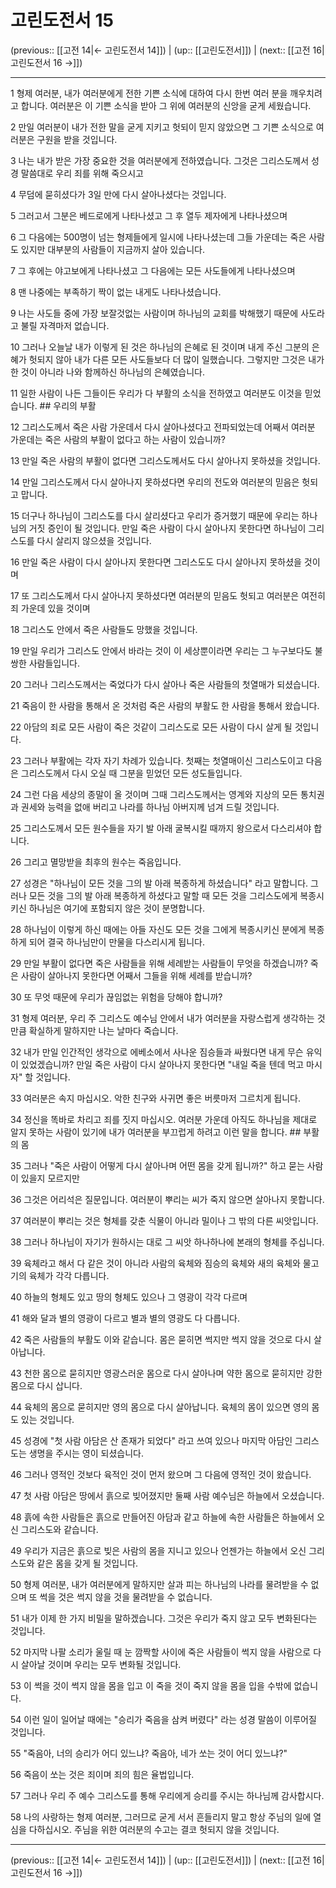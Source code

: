 # 고린도전서 15

(previous:: [[고전 14|← 고린도전서 14]]) | (up:: [[고린도전서]]) | (next:: [[고전 16|고린도전서 16 →]])

***




1 
형제 여러분, 내가 여러분에게 전한 기쁜 소식에 대하여 다시 한번 여러 분을 깨우치려고 합니다. 여러분은 이 기쁜 소식을 받아 그 위에 여러분의 신앙을 굳게 세웠습니다. 



2 
만일 여러분이 내가 전한 말을 굳게 지키고 헛되이 믿지 않았으면 그 기쁜 소식으로 여러분은 구원을 받을 것입니다. 



3 
나는 내가 받은 가장 중요한 것을 여러분에게 전하였습니다. 그것은 그리스도께서 성경 말씀대로 우리 죄를 위해 죽으시고 



4 
무덤에 묻히셨다가 3일 만에 다시 살아나셨다는 것입니다. 



5 
그러고서 그분은 베드로에게 나타나셨고 그 후 열두 제자에게 나타나셨으며 



6 
그 다음에는 500명이 넘는 형제들에게 일시에 나타나셨는데 그들 가운데는 죽은 사람도 있지만 대부분의 사람들이 지금까지 살아 있습니다. 



7 
그 후에는 야고보에게 나타나셨고 그 다음에는 모든 사도들에게 나타나셨으며 



8 
맨 나중에는 부족하기 짝이 없는 내게도 나타나셨습니다. 



9 
나는 사도들 중에 가장 보잘것없는 사람이며 하나님의 교회를 박해했기 때문에 사도라고 불릴 자격마저 없습니다. 



10 
그러나 오늘날 내가 이렇게 된 것은 하나님의 은혜로 된 것이며 내게 주신 그분의 은혜가 헛되지 않아 내가 다른 모든 사도들보다 더 많이 일했습니다. 그렇지만 그것은 내가 한 것이 아니라 나와 함께하신 하나님의 은혜였습니다. 



11 
일한 사람이 나든 그들이든 우리가 다 부활의 소식을 전하였고 여러분도 이것을 믿었습니다. ## 우리의 부활 



12 
그리스도께서 죽은 사람 가운데서 다시 살아나셨다고 전파되었는데 어째서 여러분 가운데는 죽은 사람의 부활이 없다고 하는 사람이 있습니까? 



13 
만일 죽은 사람의 부활이 없다면 그리스도께서도 다시 살아나지 못하셨을 것입니다. 



14 
만일 그리스도께서 다시 살아나지 못하셨다면 우리의 전도와 여러분의 믿음은 헛되고 맙니다. 



15 
더구나 하나님이 그리스도를 다시 살리셨다고 우리가 증거했기 때문에 우리는 하나님의 거짓 증인이 될 것입니다. 만일 죽은 사람이 다시 살아나지 못한다면 하나님이 그리스도를 다시 살리지 않으셨을 것입니다. 



16 
만일 죽은 사람이 다시 살아나지 못한다면 그리스도도 다시 살아나지 못하셨을 것이며 



17 
또 그리스도께서 다시 살아나지 못하셨다면 여러분의 믿음도 헛되고 여러분은 여전히 죄 가운데 있을 것이며 



18 
그리스도 안에서 죽은 사람들도 망했을 것입니다. 



19 
만일 우리가 그리스도 안에서 바라는 것이 이 세상뿐이라면 우리는 그 누구보다도 불쌍한 사람들입니다. 



20 
그러나 그리스도께서는 죽었다가 다시 살아나 죽은 사람들의 첫열매가 되셨습니다. 



21 
죽음이 한 사람을 통해서 온 것처럼 죽은 사람의 부활도 한 사람을 통해서 왔습니다. 



22 
아담의 죄로 모든 사람이 죽은 것같이 그리스도로 모든 사람이 다시 살게 될 것입니다. 



23 
그러나 부활에는 각자 자기 차례가 있습니다. 첫째는 첫열매이신 그리스도이고 다음은 그리스도께서 다시 오실 때 그분을 믿었던 모든 성도들입니다. 



24 
그런 다음 세상의 종말이 올 것이며 그때 그리스도께서는 영계와 지상의 모든 통치권과 권세와 능력을 없애 버리고 나라를 하나님 아버지께 넘겨 드릴 것입니다. 



25 
그리스도께서 모든 원수들을 자기 발 아래 굴복시킬 때까지 왕으로서 다스리셔야 합니다. 



26 
그리고 멸망받을 최후의 원수는 죽음입니다. 



27 
성경은 "하나님이 모든 것을 그의 발 아래 복종하게 하셨습니다" 라고 말합니다. 그러나 모든 것을 그의 발 아래 복종하게 하셨다고 말할 때 모든 것을 그리스도에게 복종시키신 하나님은 여기에 포함되지 않은 것이 분명합니다. 



28 
하나님이 이렇게 하신 때에는 아들 자신도 모든 것을 그에게 복종시키신 분에게 복종하게 되어 결국 하나님만이 만물을 다스리시게 됩니다. 



29 
만일 부활이 없다면 죽은 사람들을 위해 세례받는 사람들이 무엇을 하겠습니까? 죽은 사람이 살아나지 못한다면 어째서 그들을 위해 세례를 받습니까? 



30 
또 무엇 때문에 우리가 끊임없는 위험을 당해야 합니까? 



31 
형제 여러분, 우리 주 그리스도 예수님 안에서 내가 여러분을 자랑스럽게 생각하는 것만큼 확실하게 말하지만 나는 날마다 죽습니다. 



32 
내가 만일 인간적인 생각으로 에베소에서 사나운 짐승들과 싸웠다면 내게 무슨 유익이 있었겠습니까? 만일 죽은 사람이 다시 살아나지 못한다면 "내일 죽을 텐데 먹고 마시자" 할 것입니다. 



33 
여러분은 속지 마십시오. 악한 친구와 사귀면 좋은 버릇마저 그르치게 됩니다. 



34 
정신을 똑바로 차리고 죄를 짓지 마십시오. 여러분 가운데 아직도 하나님을 제대로 알지 못하는 사람이 있기에 내가 여러분을 부끄럽게 하려고 이런 말을 합니다. ## 부활의 몸 



35 
그러나 "죽은 사람이 어떻게 다시 살아나며 어떤 몸을 갖게 됩니까?" 하고 묻는 사람이 있을지 모르지만 



36 
그것은 어리석은 질문입니다. 여러분이 뿌리는 씨가 죽지 않으면 살아나지 못합니다. 



37 
여러분이 뿌리는 것은 형체를 갖춘 식물이 아니라 밀이나 그 밖의 다른 씨앗입니다. 



38 
그러나 하나님이 자기가 원하시는 대로 그 씨앗 하나하나에 본래의 형체를 주십니다. 



39 
육체라고 해서 다 같은 것이 아니라 사람의 육체와 짐승의 육체와 새의 육체와 물고기의 육체가 각각 다릅니다. 



40 
하늘의 형체도 있고 땅의 형체도 있으나 그 영광이 각각 다르며 



41 
해와 달과 별의 영광이 다르고 별과 별의 영광도 다 다릅니다. 



42 
죽은 사람들의 부활도 이와 같습니다. 몸은 묻히면 썩지만 썩지 않을 것으로 다시 살아납니다. 



43 
천한 몸으로 묻히지만 영광스러운 몸으로 다시 살아나며 약한 몸으로 묻히지만 강한 몸으로 다시 삽니다. 



44 
육체의 몸으로 묻히지만 영의 몸으로 다시 살아납니다. 육체의 몸이 있으면 영의 몸도 있는 것입니다. 



45 
성경에 "첫 사람 아담은 산 존재가 되었다" 라고 쓰여 있으나 마지막 아담인 그리스도는 생명을 주시는 영이 되셨습니다. 



46 
그러나 영적인 것보다 육적인 것이 먼저 왔으며 그 다음에 영적인 것이 왔습니다. 



47 
첫 사람 아담은 땅에서 흙으로 빚어졌지만 둘째 사람 예수님은 하늘에서 오셨습니다. 



48 
흙에 속한 사람들은 흙으로 만들어진 아담과 같고 하늘에 속한 사람들은 하늘에서 오신 그리스도와 같습니다. 



49 
우리가 지금은 흙으로 빚은 사람의 몸을 지니고 있으나 언젠가는 하늘에서 오신 그리스도와 같은 몸을 갖게 될 것입니다. 



50 
형제 여러분, 내가 여러분에게 말하지만 살과 피는 하나님의 나라를 물려받을 수 없으며 또 썩을 것은 썩지 않을 것을 물려받을 수 없습니다. 



51 
내가 이제 한 가지 비밀을 말하겠습니다. 그것은 우리가 죽지 않고 모두 변화된다는 것입니다. 



52 
마지막 나팔 소리가 울릴 때 눈 깜짝할 사이에 죽은 사람들이 썩지 않을 사람으로 다시 살아날 것이며 우리는 모두 변화될 것입니다. 



53 
이 썩을 것이 썩지 않을 몸을 입고 이 죽을 것이 죽지 않을 몸을 입을 수밖에 없습니다. 



54 
이런 일이 일어날 때에는 "승리가 죽음을 삼켜 버렸다" 라는 성경 말씀이 이루어질 것입니다. 



55 
"죽음아, 너의 승리가 어디 있느냐? 죽음아, 네가 쏘는 것이 어디 있느냐?" 



56 
죽음이 쏘는 것은 죄이며 죄의 힘은 율법입니다. 



57 
그러나 우리 주 예수 그리스도를 통해 우리에게 승리를 주시는 하나님께 감사합시다. 



58 
나의 사랑하는 형제 여러분, 그러므로 굳게 서서 흔들리지 말고 항상 주님의 일에 열심을 다하십시오. 주님을 위한 여러분의 수고는 결코 헛되지 않을 것입니다.

***

(previous:: [[고전 14|← 고린도전서 14]]) | (up:: [[고린도전서]]) | (next:: [[고전 16|고린도전서 16 →]])
